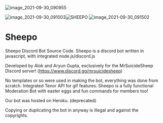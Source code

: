![image_2021-09-30_090955](https://user-images.githubusercontent.com/77356224/135383278-d99219a3-5d1b-40e2-a93f-899d16a40f1a.png)

![image_2021-09-30_091003](https://user-images.githubusercontent.com/77356224/135383289-9aa21445-fa50-49fb-b498-efd7c88ba5b0.png)![SHEEPO](https://user-images.githubusercontent.com/77356224/135384176-7d80b783-6cf3-440e-9d70-c9223858cbc2.png) ![image_2021-09-30_091502](https://user-images.githubusercontent.com/77356224/135383711-054af245-4fd3-4f2a-9752-92d9a495ee21.png)




# Sheepo
Sheepo Discord Bot Source Code.
Sheepo is a discord bot written in javascript, with integrated node.js/discord.js

Developed by Alok and Aryun Gupta, exclusively for the MrSuicideSheep Discord server! (https://www.discord.gg/mrsuicidesheep)

No templates or so were used in making the bot, everything was done from scratch.
Integrated Tenor API for gif features.
Sheepo is a fully functional Moderation Bot with easter eggs and
fun commands for members too!

Our bot was hosted on Heroku. (deprecated)

Copying or duplicating the bot in anyway is illegal and against the copyrights.
